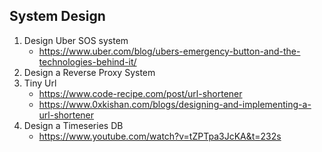 System Design
---
1. Design Uber SOS system
   - https://www.uber.com/blog/ubers-emergency-button-and-the-technologies-behind-it/
2. Design a Reverse Proxy System
3. Tiny Url
   - https://www.code-recipe.com/post/url-shortener
   - https://www.0xkishan.com/blogs/designing-and-implementing-a-url-shortener
4. Design a Timeseries DB
   - https://www.youtube.com/watch?v=tZPTpa3JcKA&t=232s

